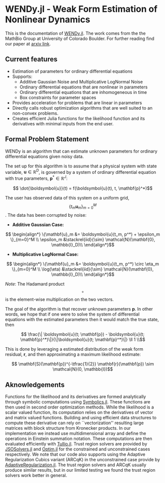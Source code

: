 # WENDy.jl - Weak Form Estimation of Nonlinear Dynamics

This is the documentation of [WENDy.jl](https://github.com/nrummel/WENDy.jl). The work comes from the the MathBio Group at University of Colorado Boulder. For further reading find our paper at [arxiv link](https://arxiv.org/).

## Current features

- Estimation of parameters for ordinary differential equations
- Supports: 
    - Additive Gaussian Noise and Multiplicative LogNormal Noise
    - Ordinary differential equations that are nonlinear in parameters
    - Ordinary differential equations that are inhomogeneous in time
    - Box constraints for parameter spaces
- Provides acceleration for problems that are linear in parameters 
- Directly calls robust optimization algorithms that are well suited to an non-convex problems.
- Creates efficient Julia functions for the likelihood function and its derivatives with minimal inputs from the end user.

## Formal Problem Statement
WENDy is an algorithm that can estimate unknown parameters for ordinary differential equations given noisy data.

The set up for this algorithm is to assume that a physical system with state variable, $\boldsymbol{u} \in \mathbb{R}^D$, is governed by a system of ordinary differential equation with true parameters, $\mathbf{p}^* \in \mathbb{R}^J$:
```math
    \dot{\boldsymbol{u}}(t) = f(\boldsymbol{u}(t), t, \mathbf{p}^*)
```
The user has observed data of this system on a uniform grid, $$\{t_m \mathbf{u}_m\}_{m=0}^M$$. The data has been corrupted by noise:
- **Additive Gaussian Case:**
```math
    \begin{align*}
        \{\mathbf{u}_m &= \boldsymbol{u}(t_m, p^*) + \epsilon_m \}_{m=0}^M \\
        \epsilon_m &\stackrel{iid}{\sim} \mathcal{N}(\mathbf{0}, \mathbb{I}_D)\\
    \end{align*}
```
- **Multiplicative LogNormal Case:**
```math
    \begin{align*}
        \{\mathbf{u}_m &= \boldsymbol{u}(t_m, p^*) \circ \eta_m \}_{m=0}^M \\
        \log(\eta) &\stackrel{iid}{\sim} \mathcal{N}(\mathbf{0}, \mathbb{I}_D)\\
    \end{align*}
```
*Note*: The Hadamard product $$\circ$$ is the element-wise multiplication on the two vectors. 

The goal of the algorithm is that recover unknown parameters $\mathbf{p}$. In other words, we hope that if one were to solve the system of differential equations with the estimated parameters then it would match the true state, then 
```math
    \frac{\| \boldsymbol{u}(t; \mathbf{p}) - \boldsymbol{u}(t; \mathbf{p}^*)\|}{\|\boldsymbol{u}(t; \mathbf{p}^*)\|} \ll 1 \\
```
This is done by leveraging a estimated distribution of the weak form residual, $\mathbf{r}$, and then approximating a maximum likelihood estimate: 
```math
    \mathbf{S}(\mathbf{p})^{-\tfrac{1}{2}} \mathbf{r}(\mathbf{p}) \sim \mathcal{N}(0, \mathbb{I})
```

## Aknowledgements 
Functions for the likelihood and its derivatives are formed analytically through symbolic computations using [Symbolics.jl](https://docs.sciml.ai/Symbolics/stable/). These functions are then used in second order optimization methods. While the likelihood is a scalar valued function, its computation relies on the derivatives of vector and matrix valued functions. Building and using efficient data structures to compute these derivative can rely on ``vectorization'' resulting large matrices with block structure from Kronecker products. In our implementation we instead use multidimensional array and define the operations in Einstein summation notation. These computations are then evaluated efficiently with [Tullio.jl](https://github.com/mcabbott/Tullio.jl?tab=readme-ov-file). Trust region solvers are provided by [JSOSolvers.jl](https://github.com/JuliaSmoothOptimizers/JSOSolvers.jl) and [Optim.jl](https://julianlsolvers.github.io/Optim.jl/stable/) for the constrained and unconstrained cases respectively. We note that our code also supports using the Adaptive Regularization Cubics variant (ARCqK) in the unconstrained case provide by [AdaptiveRegularization.jl](https://jso.dev/AdaptiveRegularization.jl/stable/). The trust region solvers and ARCqK usually produce similar results, but in our limited testing we found the trust region solvers work better in general. 